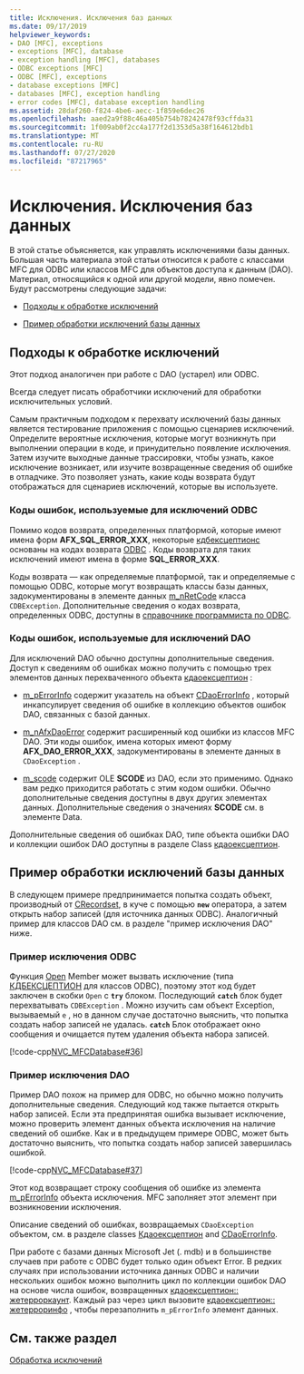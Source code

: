 ```yaml
---
title: Исключения. Исключения баз данных
ms.date: 09/17/2019
helpviewer_keywords:
- DAO [MFC], exceptions
- exceptions [MFC], database
- exception handling [MFC], databases
- ODBC exceptions [MFC]
- ODBC [MFC], exceptions
- database exceptions [MFC]
- databases [MFC], exception handling
- error codes [MFC], database exception handling
ms.assetid: 28daf260-f824-4be6-aecc-1f859e6dec26
ms.openlocfilehash: aaed2a9f88c46a405b754b78242478f93cffda31
ms.sourcegitcommit: 1f009ab0f2cc4a177f2d1353d5a38f164612bdb1
ms.translationtype: MT
ms.contentlocale: ru-RU
ms.lasthandoff: 07/27/2020
ms.locfileid: "87217965"
---
```

# <a name="exceptions-database-exceptions"></a>Исключения. Исключения баз данных

В этой статье объясняется, как управлять исключениями базы данных. Большая часть материала этой статьи относится к работе с классами MFC для ODBC или классов MFC для объектов доступа к данным (DAO). Материал, относящийся к одной или другой модели, явно помечен. Будут рассмотрены следующие задачи:

- [Подходы к обработке исключений](#_core_approaches_to_exception_handling)

- [Пример обработки исключений базы данных](#_core_a_database_exception.2d.handling_example)

## <a name="approaches-to-exception-handling"></a><a name="_core_approaches_to_exception_handling"></a>Подходы к обработке исключений

Этот подход аналогичен при работе с DAO (устарел) или ODBC.

Всегда следует писать обработчики исключений для обработки исключительных условий.

Самым практичным подходом к перехвату исключений базы данных является тестирование приложения с помощью сценариев исключений. Определите вероятные исключения, которые могут возникнуть при выполнении операции в коде, и принудительно появление исключения. Затем изучите выходные данные трассировки, чтобы узнать, какое исключение возникает, или изучите возвращенные сведения об ошибке в отладчике. Это позволяет узнать, какие коды возврата будут отображаться для сценариев исключений, которые вы используете.

### <a name="error-codes-used-for-odbc-exceptions"></a>Коды ошибок, используемые для исключений ODBC

Помимо кодов возврата, определенных платформой, которые имеют имена форм **AFX_SQL_ERROR_XXX**, некоторые [кдбексцептионс](reference/cdbexception-class.md) основаны на кодах возврата [ODBC](../data/odbc/odbc-basics.md) . Коды возврата для таких исключений имеют имена в форме **SQL_ERROR_XXX**.

Коды возврата — как определяемые платформой, так и определяемые с помощью ODBC, которые могут возвращать классы базы данных, задокументированы в элементе данных [m_nRetCode](reference/cdbexception-class.md#m_nretcode) класса `CDBException`. Дополнительные сведения о кодах возврата, определенных ODBC, доступны в [справочнике программиста по ODBC](/sql/odbc/reference/odbc-programmer-s-reference).

### <a name="error-codes-used-for-dao-exceptions"></a>Коды ошибок, используемые для исключений DAO

Для исключений DAO обычно доступны дополнительные сведения. Доступ к сведениям об ошибках можно получить с помощью трех элементов данных перехваченного объекта [кдаоексцептион](reference/cdaoexception-class.md) :

- [m_pErrorInfo](reference/cdaoexception-class.md#m_perrorinfo) содержит указатель на объект [CDaoErrorInfo](reference/cdaoerrorinfo-structure.md) , который инкапсулирует сведения об ошибке в коллекцию объектов ошибок DAO, связанных с базой данных.

- [m_nAfxDaoError](reference/cdaoexception-class.md#m_nafxdaoerror) содержит расширенный код ошибки из классов MFC DAO. Эти коды ошибок, имена которых имеют форму **AFX_DAO_ERROR_XXX**, задокументированы в элементе данных в `CDaoException` .

- [m_scode](reference/cdaoexception-class.md#m_scode) содержит OLE **SCODE** из DAO, если это применимо. Однако вам редко приходится работать с этим кодом ошибки. Обычно дополнительные сведения доступны в двух других элементах данных. Дополнительные сведения о значениях **SCODE** см. в элементе Data.

Дополнительные сведения об ошибках DAO, типе объекта ошибки DAO и коллекции ошибок DAO доступны в разделе Class [кдаоексцептион](reference/cdaoexception-class.md).

## <a name="a-database-exception-handling-example"></a><a name="_core_a_database_exception.2d.handling_example"></a>Пример обработки исключений базы данных

В следующем примере предпринимается попытка создать объект, производный от [CRecordset](reference/crecordset-class.md), в куче с помощью **`new`** оператора, а затем открыть набор записей (для источника данных ODBC). Аналогичный пример для классов DAO см. в разделе "пример исключения DAO" ниже.

### <a name="odbc-exception-example"></a>Пример исключения ODBC

Функция [Open](reference/crecordset-class.md#open) Member может вызвать исключение (типа [КДБЕКСЦЕПТИОН](reference/cdbexception-class.md) для классов ODBC), поэтому этот код будет заключен в скобки `Open` с **`try`** блоком. Последующий **`catch`** блок будет перехватывать `CDBException` . Можно изучить сам объект Exception, вызываемый `e` , но в данном случае достаточно выяснить, что попытка создать набор записей не удалась. **`catch`** Блок отображает окно сообщения и очищается путем удаления объекта набора записей.

[!code-cpp[NVC_MFCDatabase#36](codesnippet/cpp/exceptions-database-exceptions_1.cpp)]

### <a name="dao-exception-example"></a>Пример исключения DAO

Пример DAO похож на пример для ODBC, но обычно можно получить дополнительные сведения. Следующий код также пытается открыть набор записей. Если эта предпринятая ошибка вызывает исключение, можно проверить элемент данных объекта исключения на наличие сведений об ошибке. Как и в предыдущем примере ODBC, может быть достаточно выяснить, что попытка создать набор записей завершилась ошибкой.

[!code-cpp[NVC_MFCDatabase#37](codesnippet/cpp/exceptions-database-exceptions_2.cpp)]

Этот код возвращает строку сообщения об ошибке из элемента [m_pErrorInfo](reference/cdaoexception-class.md#m_perrorinfo) объекта исключения. MFC заполняет этот элемент при возникновении исключения.

Описание сведений об ошибках, возвращаемых `CDaoException` объектом, см. в разделе classes [Кдаоексцептион](reference/cdaoexception-class.md) and [CDaoErrorInfo](reference/cdaoerrorinfo-structure.md).

При работе с базами данных Microsoft Jet (. mdb) и в большинстве случаев при работе с ODBC будет только один объект Error. В редких случаях при использовании источника данных ODBC и наличии нескольких ошибок можно выполнить цикл по коллекции ошибок DAO на основе числа ошибок, возвращенных [кдаоексцептион:: жетерроркаунт](reference/cdaoexception-class.md#geterrorcount). Каждый раз через цикл вызовите [кдаоексцептион:: жетерроринфо](reference/cdaoexception-class.md#geterrorinfo) , чтобы перезаполнить `m_pErrorInfo` элемент данных.

## <a name="see-also"></a>См. также раздел

[Обработка исключений](exception-handling-in-mfc.md)
